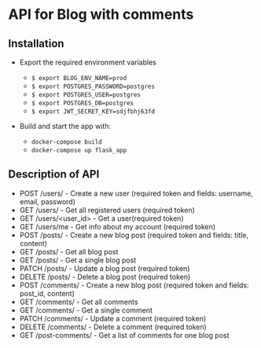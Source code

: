 # API for Blog with comments

## Installation
  - Export the required environment variables
    - `$ export BLOG_ENV_NAME=prod`
    - `$ export POSTGRES_PASSWORD=postgres`
    - `$ export POSTGRES_USER=postgres`
    - `$ export POSTGRES_DB=postgres`
    - `$ export JWT_SECRET_KEY=sdjfbhj63fd`

  - Build and start the app with:
    - `docker-compose build`
    - `docker-compose up flask_app`

## Description of API
  - POST /users/ - Create a new user (required token and fields: username, email, password)
  - GET /users/ - Get all registered users (required token)
  - GET /users/<user_id> - Get a user(required token)
  - GET /users/me - Get info about my account (required token)
  - POST /posts/ - Create a new blog post (required token and fields: title, content)
  - GET /posts/ - Get all blog post
  - GET /posts/<id> - Get a single blog post
  - PATCH /posts/<id> - Update a blog post (required token)
  - DELETE /posts/<id> - Delete a blog post (required token)
  - POST /comments/ - Create a new blog post (required token and fields: post_id, content)
  - GET /comments/ - Get all comments
  - GET /comments/<id> - Get a single comment
  - PATCH /comments/<id> - Update a comment (required token)
  - DELETE /comments/<id> - Delete a comment (required token)
  - GET /post-comments/<id> - Get a list of comments for one blog post
